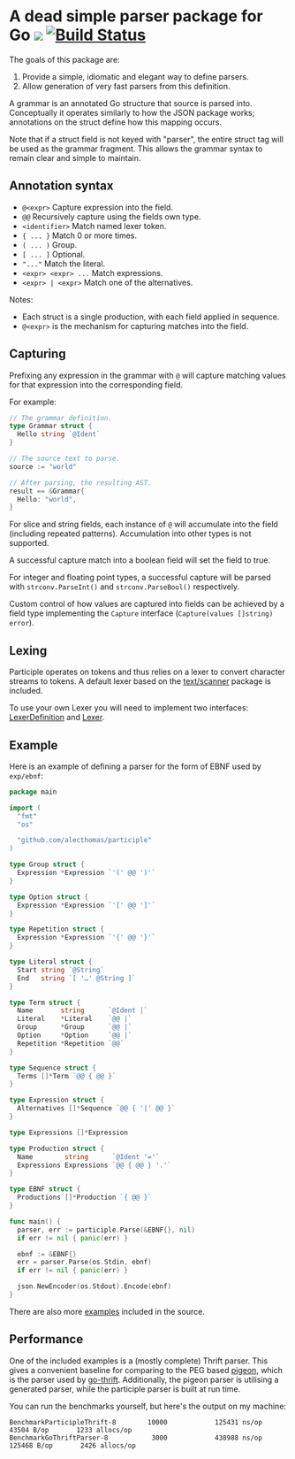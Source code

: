 # A dead simple parser package for Go [![](https://godoc.org/github.com/alecthomas/participle?status.svg)](http://godoc.org/github.com/alecthomas/participle) [![Build Status](https://travis-ci.org/alecthomas/participle.svg?branch=master)](https://travis-ci.org/alecthomas/participle)

The goals of this package are:

1. Provide a simple, idiomatic and elegant way to define parsers.
2. Allow generation of very fast parsers from this definition.

A grammar is an annotated Go structure that source is parsed into.
Conceptually it operates similarly to how the JSON package works; annotations
on the struct define how this mapping occurs.

Note that if a struct field is not keyed with "parser", the entire struct tag will be
used as the grammar fragment. This allows the grammar syntax to remain clear and simple to maintain.

## Annotation syntax

- `@<expr>` Capture expression into the field.
- `@@` Recursively capture using the fields own type.
- `<identifier>` Match named lexer token.
- `{ ... }` Match 0 or more times.
- `( ... )` Group.
- `[ ... ]` Optional.
- `"..."` Match the literal.
- `<expr> <expr> ...` Match expressions.
- `<expr> | <expr>` Match one of the alternatives.

Notes:

- Each struct is a single production, with each field applied in sequence.
- `@<expr>` is the mechanism for capturing matches into the field.

## Capturing

Prefixing any expression in the grammar with `@` will capture matching values
for that expression into the corresponding field.

For example:

```go
// The grammar definition.
type Grammar struct {
  Hello string `@Ident`
}

// The source text to parse.
source := "world"

// After parsing, the resulting AST.
result == &Grammar{
  Hello: "world",
}
```


For slice and string fields, each instance of `@` will accumulate into the
field (including repeated patterns). Accumulation into other types is not
supported.

A successful capture match into a boolean field will set the field to true.

For integer and floating point types, a successful capture will be parsed
with `strconv.ParseInt()` and `strconv.ParseBool()` respectively.

Custom control of how values are captured into fields can be achieved by a field type
implementing the `Capture` interface (`Capture(values []string) error`).

## Lexing

Participle operates on tokens and thus relies on a lexer to convert character
streams to tokens. A default lexer based on the
[text/scanner](https://golang.org/pkg/text/scanner/) package is included.

To use your own Lexer you will need to implement two interfaces:
[LexerDefinition](https://godoc.org/github.com/alecthomas/participle#LexerDefinition)
and [Lexer](https://godoc.org/github.com/alecthomas/participle#Lexer).

## Example

Here is an example of defining a parser for the form of EBNF used by `exp/ebnf`:

```go
package main

import (
  "fmt"
  "os"

  "github.com/alecthomas/participle"
)

type Group struct {
  Expression *Expression `'(' @@ ')'`
}

type Option struct {
  Expression *Expression `'[' @@ ']'`
}

type Repetition struct {
  Expression *Expression `'{' @@ '}'`
}

type Literal struct {
  Start string `@String`
  End   string `[ '…' @String ]`
}

type Term struct {
  Name       string      `@Ident |`
  Literal    *Literal    `@@ |`
  Group      *Group      `@@ |`
  Option     *Option     `@@ |`
  Repetition *Repetition `@@`
}

type Sequence struct {
  Terms []*Term `@@ { @@ }`
}

type Expression struct {
  Alternatives []*Sequence `@@ { '|' @@ }`
}

type Expressions []*Expression

type Production struct {
  Name        string      `@Ident '='`
  Expressions Expressions `@@ { @@ } '.'`
}

type EBNF struct {
  Productions []*Production `{ @@ }`
}

func main() {
  parser, err := participle.Parse(&EBNF{}, nil)
  if err != nil { panic(err) }

  ebnf := &EBNF{}
  err = parser.Parse(os.Stdin, ebnf)
  if err != nil { panic(err) }

  json.NewEncoder(os.Stdout).Encode(ebnf)
}
```

There are also more [examples](_examples) included in the source.

## Performance

One of the included examples is a (mostly complete) Thrift parser. This gives
a convenient baseline for comparing to the PEG based
[pigeon](https://github.com/PuerkitoBio/pigeon), which is the parser used by
[go-thrift](https://github.com/samuel/go-thrift). Additionally, the pigeon
parser is utilising a generated parser, while the participle parser is built at
run time.

You can run the benchmarks yourself, but here's the output on my machine:

```
BenchmarkParticipleThrift-8        10000            125431 ns/op           43504 B/op       1233 allocs/op
BenchmarkGoThriftParser-8           3000            438988 ns/op          125468 B/op       2426 allocs/op
```
